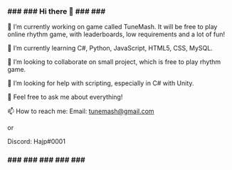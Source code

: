 ### ### ### Hi there 👋 ### ### ###

🔭 I’m currently working on game called TuneMash.
It will be free to play online rhythm game, with leaderboards, low requirements and a lot of fun!

🌱 I’m currently learning C#, Python, JavaScript, HTML5, CSS, MySQL.

👯 I’m looking to collaborate on small project, which is free to play rhythm game.

🤔 I’m looking for help with scripting, especially in C# with Unity.

💬 Feel free to ask me about everything!

📫 How to reach me:
Email: tunemash@gmail.com

or

Discord: Hajp#0001

### ### ### ### ### ### ###
